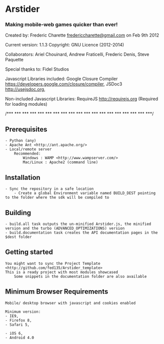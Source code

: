 # Arstider

### Making mobile-web games quicker than ever!

Created by: 
	Frederic Charette <fredericcharette@gmail.com>
		on Feb 9th 2012

Current version: 1.1.3
Copyright: GNU Licence (2012-2014)

Collaborators:
	Ariel Chouinard,
	Andrew Fraticelli,
	Frederic Denis,
	Steve Paquette
	
Special thanks to:
	Fidel Studios
	
Javascript Libraries included:
        Google Closure Compiler <https://developers.google.com/closure/compiler>,
	JSDoc3 <http://usejsdoc.org>, 
	
Non-included Javascript Libraries:
	RequireJS <http://requirejs.org> (Required for loading modules)

/*** *** *** *** *** *** *** *** *** *** *** *** *** *** *** *** *** *** ***/


## Prerequisites

	- Python (any)
	- Apache Ant <http://ant.apache.org/>
	- Local/remote server 
		Recommended:
			Windows : WAMP <http://www.wampserver.com/>
			Mac/Linux : Apache2 (command line)

## Installation

	- Sync the repository in a safe location
        - Create a global Environment variable named BUILD_DEST pointing to the folder where the sdk will be compiled to

## Building

	- build.all task outputs the un-minified Arstider.js, the minified version and the turbo (ADVANCED_OPTIMIZATIONS) version
	- build.documentation task creates the API documentation pages in the $dest folder
	
## Getting started

	You might want to sync the Project Template <http://github.com/fed135/Arstider_template>
	This is a ready project with most modules showcased
        Some snippets in the documentation folder are also available
	
## Minimum Browser Requirements

	Mobile/ desktop browser with javascript and cookies enabled
	
	Minimum version:
	- IE9,
	- Firefox 8,
	- Safari 5,
	
	- iOS 6,
	- Android 4.0
